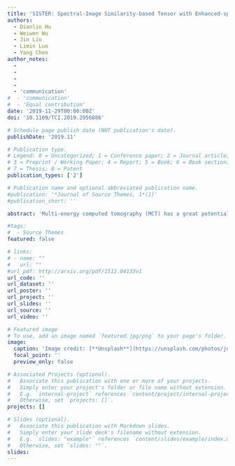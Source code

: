 ```yaml
---
title: 'SISTER: Spectral-Image Similarity-based Tensor with Enhanced-sparsity Reconstruction for Sparse-view Multi-energy CT'
authors:
  - Dianlin Hu
  - Weiwen Wu
  - Jin Liu
  - Limin Luo
  - Yang Chen
author_notes:
  -
  -
  -
  -
  - 'communication'
#  - 'communication'
#  - 'Equal contribution'
date: '2019-11-29T00:00:00Z'
doi: '10.1109/TCI.2019.2956886'

# Schedule page publish date (NOT publication's date).
publishDate: '2019.11'

# Publication type.
# Legend: 0 = Uncategorized; 1 = Conference paper; 2 = Journal article;
# 3 = Preprint / Working Paper; 4 = Report; 5 = Book; 6 = Book section;
# 7 = Thesis; 8 = Patent
publication_types: ['2']

# Publication name and optional abbreviated publication name.
#publication: '*Journal of Source Themes, 1*(1)'
#publication_short: ''

abstract: 'Multi-energy computed tomography (MCT) has a great potential in material decomposition, tissue characterization, lesion detection, and other applications. However, the severe noise that exists within projections makes it difficult to obtain high-quality MCT images. To overcome this limitation, we propose a method termed Spectral-Image Similarity-based Tensor with Enhanced-sparsity Reconstruction (SISTER) method. SISTER utilizes the non-local feature similarity in the spatial-spectral domain by clustering similar spatial-spectral patches within non-local window-to a 4th-order tensor group. Compared with the image gradient L~0~-norm with tensor dictionary learning (L~0~ TDL) method, by adopting tensor decomposition rather than tensor dictionary learning, SISTER overcomes the instability of tensor dictionary. Besides, in our SISTER method the weight coefficients update strategy is also optimized. Both numerical simulation and preclinical dataset were performed to evaluate and validate the performance of SISTER. Qualitative and quantitative results show that the proposed method can lead to a promising improvement of edge preservation, finer feature recovery, and noise suppression.'

#tags:
#  - Source Themes
featured: false

# links:
# - name: ""
#   url: ""
#url_pdf: http://arxiv.org/pdf/1512.04133v1
url_code: ''
url_dataset: ''
url_poster: ''
url_project: ''
url_slides: ''
url_source: ''
url_video: ''

# Featured image
# To use, add an image named `featured.jpg/png` to your page's folder.
image:
  caption: 'Image credit: [**Unsplash**](https://unsplash.com/photos/jdD8gXaTZsc)'
  focal_point: ''
  preview_only: false

# Associated Projects (optional).
#   Associate this publication with one or more of your projects.
#   Simply enter your project's folder or file name without extension.
#   E.g. `internal-project` references `content/project/internal-project/index.md`.
#   Otherwise, set `projects: []`.
projects: []

# Slides (optional).
#   Associate this publication with Markdown slides.
#   Simply enter your slide deck's filename without extension.
#   E.g. `slides: "example"` references `content/slides/example/index.md`.
#   Otherwise, set `slides: ""`.
slides:
---
```

